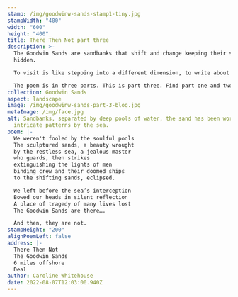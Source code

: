 ```yaml
---
stamp: /img/goodwinw-sands-stamp1-tiny.jpg
stampWidth: "400"
width: "600"
height: "400"
title: There Then Not part three
description: >-
  The Goodwin Sands are sandbanks that shift and change keeping their secrets
  hidden. 

  To visit is like stepping into a different dimension, to write about them demanded so much more than a few lines. 

  The poem is in three parts. This is part three. Find part one and two in collections.
collection: Goodwin Sands
aspect: landscape
image: /img/goodwinw-sands-part-3-blog.jpg
metaImage: /img/face.jpg
alt: Sandbanks, separated by deep pools of water, the sand has been worked into
  intricate patterns by the sea.
poem: |-
  We weren't fooled by the soulful pools
  The sculptured sands, a beauty wrought 
  by the restless sea, a jealous master 
  who guards, then strikes 
  extinguishing the lights of men
  binding crew and their doomed ships
  to the shifting sands, eclipsed.

  We left before the sea’s interception
  Bowed our heads in silent reflection
  A place of tragedy of many lives lost
  The Goodwin Sands are there….

  And then, they are not.
stampHeight: "200"
alignPoemLeft: false
address: |-
  There Then Not
  The Goodwin Sands
  6 miles offshore 
  Deal
author: Caroline Whitehouse
date: 2022-08-07T12:03:00.940Z
---
```


